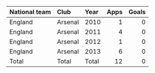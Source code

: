| National team   | Club    | Year   |   Apps |   Goals |
|:----------------|:--------|:-------|-------:|--------:|
| England         | Arsenal | 2010   |      1 |       0 |
| England         | Arsenal | 2011   |      4 |       0 |
| England         | Arsenal | 2012   |      1 |       0 |
| England         | Arsenal | 2013   |      6 |       0 |
| Total           | Total   | Total  |     12 |       0 |